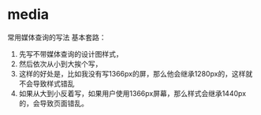 # media
常用媒体查询的写法
基本套路：
1. 先写不带媒体查询的设计图样式，
2. 然后依次从小到大挨个写，
3. 这样的好处是，比如我没有写1366px的屏，那么他会继承1280px的，这样就不会导致样式错乱
4. 如果从大到小反着写，如果用户使用1366px屏幕，那么样式会继承1440px的，会导致页面错乱。
